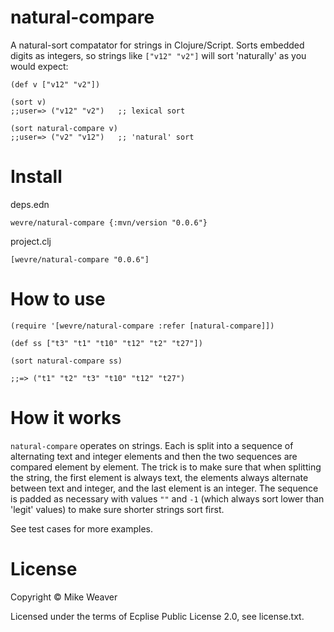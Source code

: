 # natural-compare

A natural-sort compatator for strings in Clojure/Script. Sorts embedded digits
as integers, so strings like `["v12" "v2"]` will sort 'naturally' as you would
expect:

    (def v ["v12" "v2"])

    (sort v)
    ;;user=> ("v12" "v2")   ;; lexical sort

    (sort natural-compare v)
    ;;user=> ("v2" "v12")   ;; 'natural' sort

# Install

deps.edn

    wevre/natural-compare {:mvn/version "0.0.6"}

project.clj

    [wevre/natural-compare "0.0.6"]

# How to use

```
(require '[wevre/natural-compare :refer [natural-compare]])

(def ss ["t3" "t1" "t10" "t12" "t2" "t27"])

(sort natural-compare ss)

;;=> ("t1" "t2" "t3" "t10" "t12" "t27")
```

# How it works

`natural-compare` operates on strings. Each is split into a sequence of
alternating text and integer elements and then the two sequences are compared
element by element. The trick is to make sure that when splitting the string,
the first element is always text, the elements always alternate between text and
integer, and the last element is an integer. The sequence is padded as necessary
with values `""` and `-1` (which always sort lower than 'legit' values) to make
sure shorter strings sort first.

See test cases for more examples.

# License

Copyright © Mike Weaver

Licensed under the terms of Ecplise Public License 2.0, see license.txt.
